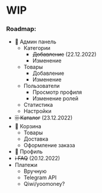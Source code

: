 # WIP

### Roadmap:
- 🔴 Админ панель
  * Категории
    - ~~Добавление~~ (22.12.2022)
    - Изменение
  * Товары
    - Добавление
    - Изменение
  * Пользователи
    - Просмотр профиля
    - Изменение ролей
  * Статистика
  * Настройки
- ~~🗄️ Каталог~~ (23.12.2022)
- 🛒 Корзина
  * Товары
  * Доставка
  * Оформление заказа
- 📁 Профиль
- ~~ℹ️ FAQ~~ (20.12.2022)
- Платежи
  * Вручную
  * Telegram API
  * Qiwi/yoomoney?
